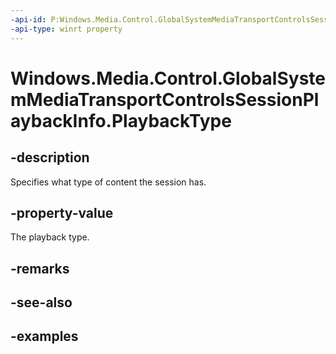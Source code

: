 ```yaml
---
-api-id: P:Windows.Media.Control.GlobalSystemMediaTransportControlsSessionPlaybackInfo.PlaybackType
-api-type: winrt property
---
```


<!-- Property syntax.
public IReference<MediaPlaybackType> PlaybackType { get; }
-->

# Windows.Media.Control.GlobalSystemMediaTransportControlsSessionPlaybackInfo.PlaybackType

## -description
Specifies what type of content the session has.

## -property-value
The playback type.

## -remarks

## -see-also

## -examples

